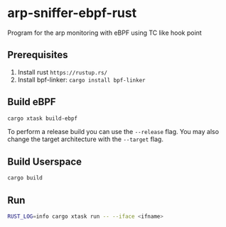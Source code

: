 # arp-sniffer-ebpf-rust
Program for the arp monitoring with eBPF using TC like hook point

## Prerequisites
1. Install rust `https://rustup.rs/`
2. Install bpf-linker: `cargo install bpf-linker`

## Build eBPF

```bash
cargo xtask build-ebpf
```

To perform a release build you can use the `--release` flag.
You may also change the target architecture with the `--target` flag.

## Build Userspace

```bash
cargo build
```

## Run

```bash
RUST_LOG=info cargo xtask run -- --iface <ifname>
```
